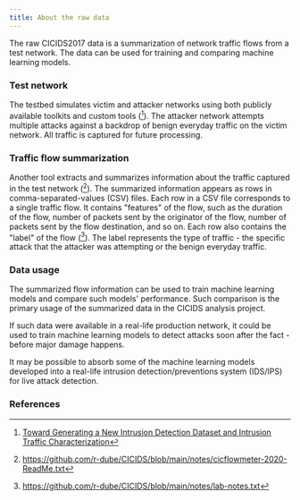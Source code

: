```yaml
---
title: About the raw data
---
```

The raw CICIDS2017 data is a summarization of network traffic flows from a test network. The data can be used for training and comparing machine learning models.

### Test network
The testbed simulates victim and attacker networks using both publicly available toolkits and custom tools ([^unb1]). The attacker network attempts multiple attacks against a backdrop of benign everyday traffic on the victim network. All traffic is captured for future processing.

### Traffic flow summarization
Another tool extracts and summarizes information about the traffic captured in the test network ([^notes1]). The summarized information appears as rows in comma-separated-values (CSV) files. Each row in a CSV file corresponds to a single traffic flow. It contains "features" of the flow, such as the duration of the flow, number of packets sent by the originator of the flow, number of packets sent by the flow destination, and so on. Each row also contains the "label" of the flow ([^notes2]). The label represents the type of traffic - the specific attack that the attacker was attempting or the benign everyday traffic.

### Data usage
The summarized flow information can be used to train machine learning models and compare such models' performance. Such comparison is the primary usage of the summarized data in the CICIDS analysis project.

If such data were available in a real-life production network, it could be used to train machine learning models to detect attacks soon after the fact - before major damage happens.

It may be possible to absorb some of the machine learning models developed into a real-life intrusion detection/preventions system (IDS/IPS) for live attack detection.

### References
[^unb1]: [Toward Generating a New Intrusion Detection Dataset and Intrusion Traffic Characterization](https://www.scitepress.org/Papers/2018/66398/66398.pdf)
[^notes1]: https://github.com/r-dube/CICIDS/blob/main/notes/cicflowmeter-2020-ReadMe.txt
[^notes2]: https://github.com/r-dube/CICIDS/blob/main/notes/lab-notes.txt
